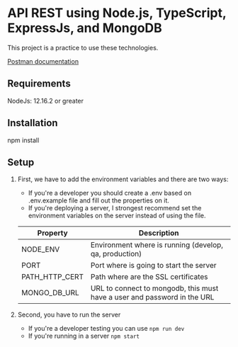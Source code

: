 # API REST using Node.js, TypeScript, ExpressJs, and MongoDB

This project is a practice to use these technologies.

[Postman documentation](https://documenter.getpostman.com/view/1902911/SztG25gS?version=latest#5806e93d-a3fc-4d9f-85e3-6c8e397f15e9)

## Requirements

NodeJs: 12.16.2 or greater

## Installation

npm install

## Setup

1. First, we have to add the environment variables and there are two ways:
    - If you're a developer you should create a .env based on .env.example file and fill out the properties on it.
    - If you're deploying a server, I strongest recommend set the environment variables on the server instead of using the file.

    Property       | Description
    ---------      |------------
    NODE_ENV       |Environment where is running (develop, qa, production)
    PORT           |Port where is going to start the server
    PATH_HTTP_CERT |Path where are the SSL certificates
    MONGO_DB_URL   |URL to connect to mongodb, this must have a user and password in the URL

1. Second, you have to run the server
    - If you're a developer testing you can use `npm run dev`
    - If you're running in a server `npm start`
